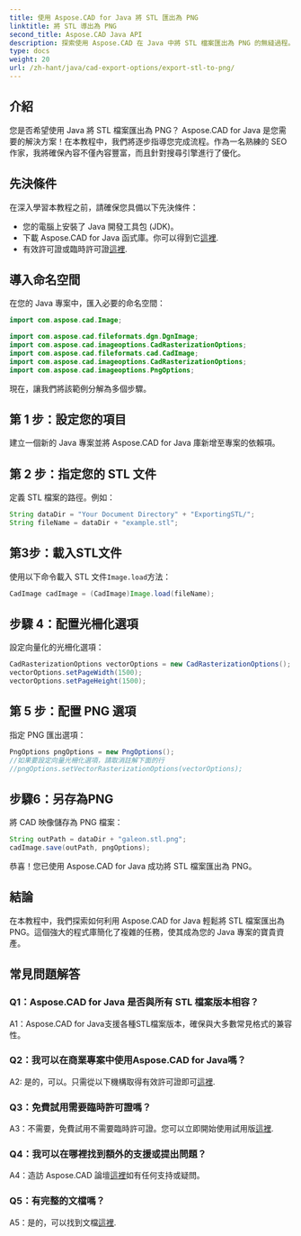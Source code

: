 ```yaml
---
title: 使用 Aspose.CAD for Java 將 STL 匯出為 PNG
linktitle: 將 STL 導出為 PNG
second_title: Aspose.CAD Java API
description: 探索使用 Aspose.CAD 在 Java 中將 STL 檔案匯出為 PNG 的無縫過程。簡化您的工作流程並輕鬆增強您的 Java 專案。
type: docs
weight: 20
url: /zh-hant/java/cad-export-options/export-stl-to-png/
---
```

## 介紹

您是否希望使用 Java 將 STL 檔案匯出為 PNG？ Aspose.CAD for Java 是您需要的解決方案！在本教程中，我們將逐步指導您完成流程。作為一名熟練的 SEO 作家，我將確保內容不僅內容豐富，而且針對搜尋引擎進行了優化。

## 先決條件

在深入學習本教程之前，請確保您具備以下先決條件：

- 您的電腦上安裝了 Java 開發工具包 (JDK)。
- 下載 Aspose.CAD for Java 函式庫。你可以得到它[這裡](https://releases.aspose.com/cad/java/).
- 有效許可證或臨時許可證[這裡](https://purchase.aspose.com/temporary-license/).

## 導入命名空間

在您的 Java 專案中，匯入必要的命名空間：

```java
import com.aspose.cad.Image;

import com.aspose.cad.fileformats.dgn.DgnImage;
import com.aspose.cad.imageoptions.CadRasterizationOptions;
import com.aspose.cad.fileformats.cad.CadImage;
import com.aspose.cad.imageoptions.CadRasterizationOptions;
import com.aspose.cad.imageoptions.PngOptions;
```

現在，讓我們將該範例分解為多個步驟。

## 第 1 步：設定您的項目

建立一個新的 Java 專案並將 Aspose.CAD for Java 庫新增至專案的依賴項。

## 第 2 步：指定您的 STL 文件

定義 STL 檔案的路徑。例如：

```java
String dataDir = "Your Document Directory" + "ExportingSTL/";
String fileName = dataDir + "example.stl";
```

## 第3步：載入STL文件

使用以下命令載入 STL 文件`Image.load`方法：

```java
CadImage cadImage = (CadImage)Image.load(fileName);
```

## 步驟 4：配置光柵化選項

設定向量化的光柵化選項：

```java
CadRasterizationOptions vectorOptions = new CadRasterizationOptions();
vectorOptions.setPageWidth(1500);
vectorOptions.setPageHeight(1500);
```

## 第 5 步：配置 PNG 選項

指定 PNG 匯出選項：

```java
PngOptions pngOptions = new PngOptions();
//如果要設定向量光柵化選項，請取消註解下面的行
//pngOptions.setVectorRasterizationOptions(vectorOptions);
```

## 步驟6：另存為PNG

將 CAD 映像儲存為 PNG 檔案：

```java
String outPath = dataDir + "galeon.stl.png";
cadImage.save(outPath, pngOptions);
```

恭喜！您已使用 Aspose.CAD for Java 成功將 STL 檔案匯出為 PNG。

## 結論

在本教程中，我們探索如何利用 Aspose.CAD for Java 輕鬆將 STL 檔案匯出為 PNG。這個強大的程式庫簡化了複雜的任務，使其成為您的 Java 專案的寶貴資產。

## 常見問題解答

### Q1：Aspose.CAD for Java 是否與所有 STL 檔案版本相容？

A1：Aspose.CAD for Java支援各種STL檔案版本，確保與大多數常見格式的兼容性。

### Q2：我可以在商業專案中使用Aspose.CAD for Java嗎？

 A2: 是的，可以。只需從以下機構取得有效許可證即可[這裡](https://purchase.aspose.com/buy).

### Q3：免費試用需要臨時許可證嗎？

 A3：不需要，免費試用不需要臨時許可證。您可以立即開始使用試用版[這裡](https://releases.aspose.com/).

### Q4：我可以在哪裡找到額外的支援或提出問題？

 A4：造訪 Aspose.CAD 論壇[這裡](https://forum.aspose.com/c/cad/19)如有任何支持或疑問。

### Q5：有完整的文檔嗎？

 A5：是的，可以找到文檔[這裡](https://reference.aspose.com/cad/java/).